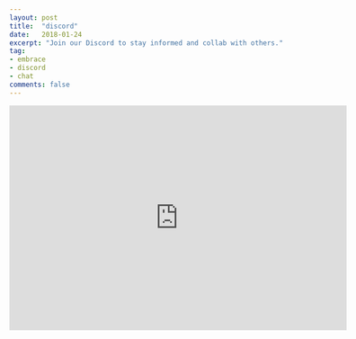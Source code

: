 ```yaml
---
layout: post
title:  "discord"
date:   2018-01-24
excerpt: "Join our Discord to stay informed and collab with others."
tag:
- embrace
- discord
- chat
comments: false
---
```

<iframe src="https://discordapp.com/widget?id=389540173693714434&theme=dark" width="600" height="400" allowtransparency="true" frameborder="0"></iframe>
